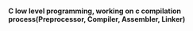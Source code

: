 #### C low level programming, working on c compilation process(**Preprocessor**, **Compiler**, **Assembler**, **Linker**)

